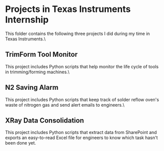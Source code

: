 # Projects in Texas Instruments Internship
This folder contains the following three projects I did during my time in Texas Instruments.\
## TrimForm Tool Monitor 
This project includes Python scripts that help monitor the life cycle of tools in trimming/forming machines.\
## N2 Saving Alarm 
This project includes Python scripts that keep track of solder reflow oven's waste of nitrogen gas and send alert emails to engineers.\
## XRay Data Consolidation 
This project includes Python scripts that extract data from SharePoint and exports an easy-to-read Excel file for engineers to know which task hasn't been done yet.
